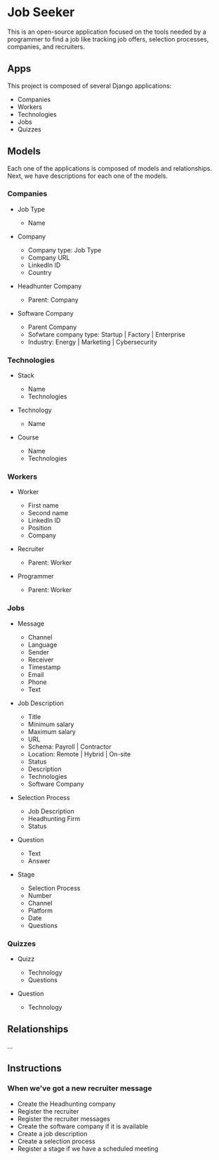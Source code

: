 # Job Seeker

This is an open-source application focused on the tools needed by a programmer to find a job like tracking job offers, selection processes, companies, and recruiters.

## Apps

This project is composed of several Django applications:

* Companies
* Workers
* Technologies
* Jobs
* Quizzes

## Models

Each one of the applications is composed of models and relationships. Next, we have descriptions for each one of the models.

### Companies

* Job Type
    * Name

* Company
    * Company type: Job Type
    * Company URL
    * LinkedIn ID
    * Country

* Headhunter Company
    * Parent: Company

* Software Company
    * Parent Company
    * Sofwtare company type: Startup | Factory | Enterprise
    * Industry: Energy | Marketing | Cybersecurity

### Technologies

* Stack
    * Name
    * Technologies

* Technology
    * Name

* Course
    * Name
    * Technologies

### Workers

* Worker
    * First name
    * Second name
    * LinkedIn ID
    * Position
    * Company

* Recruiter
    * Parent: Worker

* Programmer
    * Parent: Worker

### Jobs

* Message
    * Channel
    * Language
    * Sender
    * Receiver
    * Timestamp
    * Email
    * Phone
    * Text

* Job Description
    * Title
    * Minimum salary
    * Maximum salary
    * URL
    * Schema: Payroll | Contractor
    * Location: Remote | Hybrid | On-site
    * Status
    * Description
    * Technologies
    * Software Company

* Selection Process
    * Job Description
    * Headhunting Firm
    * Status

* Question
    * Text
    * Answer

* Stage
    * Selection Process
    * Number
    * Channel
    * Platform
    * Date
    * Questions

### Quizzes

* Quizz
    * Technology
    * Questions

* Question
    * Technology

## Relationships

...

## Instructions

### When we've got a new recruiter message

* Create the Headhunting company
* Register the recruiter
* Register the recruiter messages
* Create the software company if it is available
* Create a job description
* Create a selection process
* Register a stage if we have a scheduled meeting